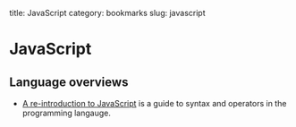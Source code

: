 title: JavaScript
category: bookmarks
slug: javascript

# JavaScript

## Language overviews
* [A re-introduction to JavaScript](https://developer.mozilla.org/en-US/docs/Web/JavaScript/A_re-introduction_to_JavaScript)
  is a guide to syntax and operators in the programming langauge.


